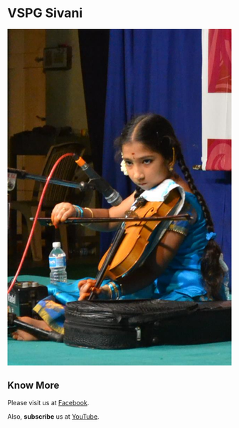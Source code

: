 # VSPG Sivani

![VSPG Sivani](https://github.com/SriramaKumar/msg-material/raw/master/images/10393759_400996533418432_4595435971200380334_n.jpg)

## Know More
Please visit us at [Facebook](https://facebook.com/VSPGSivani).

Also, **subscribe** us at [YouTube](https://www.youtube.com/channel/UCp_e3xOJ_dZv7mRPbiQwbWA/videos).
